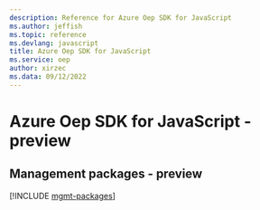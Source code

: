 ```yaml
---
description: Reference for Azure Oep SDK for JavaScript
ms.author: jeffish
ms.topic: reference
ms.devlang: javascript
title: Azure Oep SDK for JavaScript
ms.service: oep
author: xirzec
ms.data: 09/12/2022
---
```

# Azure Oep SDK for JavaScript - preview

## Management packages - preview
[!INCLUDE [mgmt-packages](oep-mgmt-index.md)]